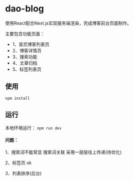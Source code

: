 # dao-blog
使用React配合Next.js实现服务端渲染，完成博客前台页面制作。

主要包含功能页面：
- 1、首页博客列表页
- 2、博客详情页
- 3、搜索功能
- 4、文章归档
- 5、标签列表页


## 使用
`npm install`

## 运行
本地环境运行：
`npm run dev`



#### 问题：

1、搜索词不能常显  搜索词关联 采用一层层往上传递(待优化)

2、标签页 ok

3、列表排序(后台)